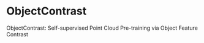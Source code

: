 # ObjectContrast
ObjectContrast: Self-supervised Point Cloud Pre-training via Object Feature Contrast
